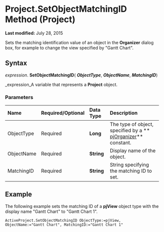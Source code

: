 
# Project.SetObjectMatchingID Method (Project)

 **Last modified:** July 28, 2015

Sets the matching identification value of an object in the  **Organizer** dialog box, for example to change the view specified by "Gantt Chart".

## Syntax

 _expression_. **SetObjectMatchingID**( **_ObjectType_**,  **_ObjectName_**,  **_MatchingID_**)

 _expression_A variable that represents a  **Project** object.


### Parameters



|**Name**|**Required/Optional**|**Data Type**|**Description**|
|:-----|:-----|:-----|:-----|
|ObjectType|Required| **Long**|The type of object, specified by a  ** [pjOrganizer](d176be88-4df9-3826-c806-f7f650fffb39.md)** constant.|
|ObjectName|Required| **String**|Display name of the object.|
|MatchingID|Required| **String**|String specifying the matching ID to set.|

## Example

The following example sets the matching ID of a  **pjView** object type with the display name "Gantt Chart" to "Gantt Chart 1".


```
ActiveProject.SetObjectMatchingID ObjectType:=pjView, ObjectName:="Gantt Chart", MatchingID:="Gantt Chart 1"
```

